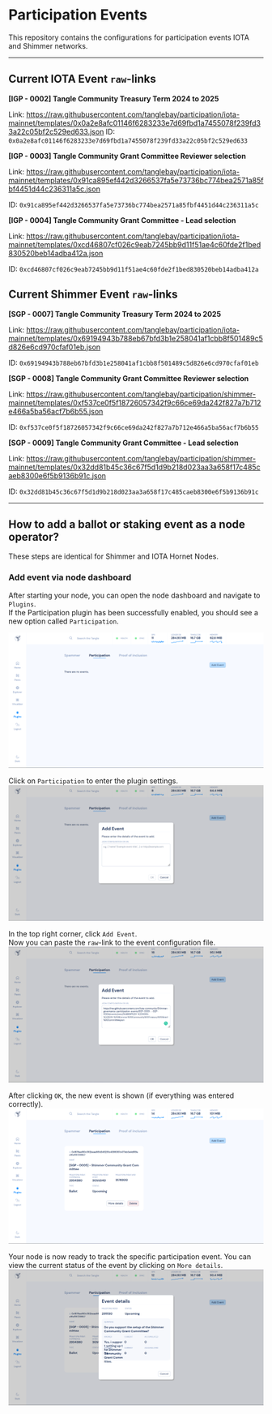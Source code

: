 # Participation Events

This repository contains the configurations for participation events IOTA and Shimmer networks.

---

## Current IOTA Event `raw`-links

**[IGP - 0002] Tangle Community Treasury Term 2024 to 2025**

Link: https://raw.githubusercontent.com/tanglebay/participation/iota-mainnet/templates/0x0a2e8afc01146f6283233e7d69fbd1a7455078f239fd33a22c05bf2c529ed633.json
ID: `0x0a2e8afc01146f6283233e7d69fbd1a7455078f239fd33a22c05bf2c529ed633`

**[IGP - 0003] Tangle Community Grant Committee Reviewer selection**

Link: https://raw.githubusercontent.com/tanglebay/participation/iota-mainnet/templates/0x91ca895ef442d3266537fa5e73736bc774bea2571a85fbf4451d44c236311a5c.json

ID: `0x91ca895ef442d3266537fa5e73736bc774bea2571a85fbf4451d44c236311a5c`

**[IGP - 0004] Tangle Community Grant Committee - Lead selection**

Link: https://raw.githubusercontent.com/tanglebay/participation/iota-mainnet/templates/0xcd46807cf026c9eab7245bb9d11f51ae4c60fde2f1bed830520beb14adba412a.json

ID: `0xcd46807cf026c9eab7245bb9d11f51ae4c60fde2f1bed830520beb14adba412a`

## Current Shimmer Event `raw`-links

**[SGP - 0007] Tangle Community Treasury Term 2024 to 2025**

Link: https://raw.githubusercontent.com/tanglebay/participation/iota-mainnet/templates/0x69194943b788eb67bfd3b1e258041af1cbb8f501489c5d826e6cd970cfaf01eb.json

ID: `0x69194943b788eb67bfd3b1e258041af1cbb8f501489c5d826e6cd970cfaf01eb`

**[SGP - 0008] Tangle Community Grant Committee Reviewer selection**

Link: https://raw.githubusercontent.com/tanglebay/participation/shimmer-mainnet/templates/0xf537ce0f5f18726057342f9c66ce69da242f827a7b712e466a5ba56acf7b6b55.json

ID: `0xf537ce0f5f18726057342f9c66ce69da242f827a7b712e466a5ba56acf7b6b55`

**[SGP - 0009] Tangle Community Grant Committee - Lead selection**

Link: https://raw.githubusercontent.com/tanglebay/participation/shimmer-mainnet/templates/0x32dd81b45c36c67f5d1d9b218d023aa3a658f17c485caeb8300e6f5b9136b91c.json

ID: `0x32dd81b45c36c67f5d1d9b218d023aa3a658f17c485caeb8300e6f5b9136b91c`

---

## How to add a ballot or staking event as a node operator?

These steps are identical for Shimmer and IOTA Hornet Nodes.

### Add event via node dashboard

After starting your node, you can open the node dashboard and navigate to `Plugins`.<br>
If the Participation plugin has been successfully enabled, you should see a new option called `Participation`.

![](./resources/hornet_1_light.png)

Click on `Participation` to enter the plugin settings.
![](/resources/hornet_2_light.png)

In the top right corner, click `Add Event`.<br>
Now you can paste the `raw`-link to the event configuration file.
![](/resources/hornet_3_light.png)

After clicking `OK`, the new event is shown (if everything was entered correctly).
![](/resources/hornet_4_light.png)

Your node is now ready to track the specific participation event. You can view the current status of the event by clicking on `More details`.
![](/resources/hornet_5_light.png)